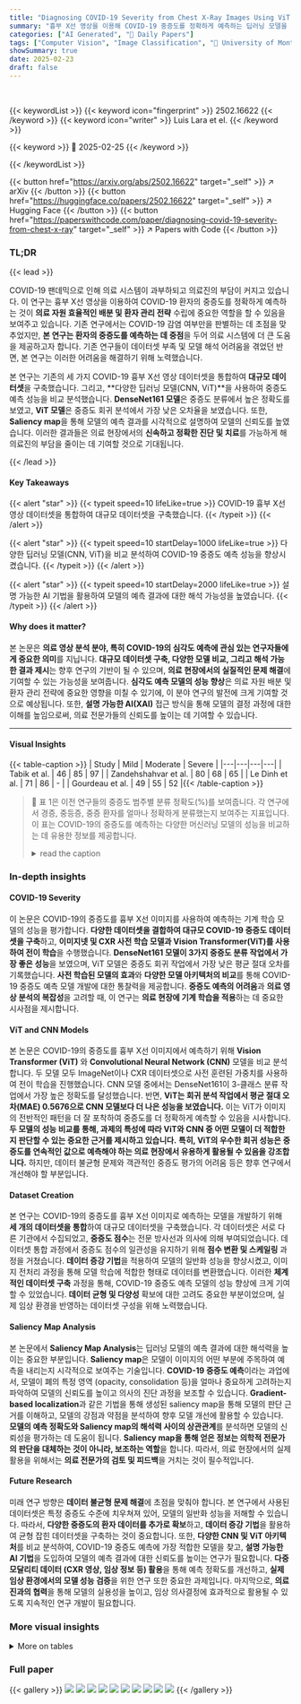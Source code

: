 ```yaml
---
title: "Diagnosing COVID-19 Severity from Chest X-Ray Images Using ViT and CNN Architectures"
summary: "흉부 X선 영상을 이용해 COVID-19 중증도를 정확하게 예측하는 딥러닝 모델을 개발하여 의료진의 부담을 줄이고 환자 관리 개선에 기여했습니다."
categories: ["AI Generated", "🤗 Daily Papers"]
tags: ["Computer Vision", "Image Classification", "🏢 University of Montreal, Canada",]
showSummary: true
date: 2025-02-23
draft: false
---
```


<br>

{{< keywordList >}}
{{< keyword icon="fingerprint" >}} 2502.16622 {{< /keyword >}}
{{< keyword icon="writer" >}} Luis Lara et el. {{< /keyword >}}
 
{{< keyword >}} 🤗 2025-02-25 {{< /keyword >}}
 
{{< /keywordList >}}

{{< button href="https://arxiv.org/abs/2502.16622" target="_self" >}}
↗ arXiv
{{< /button >}}
{{< button href="https://huggingface.co/papers/2502.16622" target="_self" >}}
↗ Hugging Face
{{< /button >}}
{{< button href="https://paperswithcode.com/paper/diagnosing-covid-19-severity-from-chest-x-ray" target="_self" >}}
↗ Papers with Code
{{< /button >}}




### TL;DR


{{< lead >}}

COVID-19 팬데믹으로 인해 의료 시스템이 과부하되고 의료진의 부담이 커지고 있습니다.  이 연구는 흉부 X선 영상을 이용하여 COVID-19 환자의 중증도를 정확하게 예측하는 것이 **의료 자원 효율적인 배분 및 환자 관리 전략** 수립에 중요한 역할을 할 수 있음을 보여주고 있습니다.  기존 연구에서는 COVID-19 감염 여부만을 판별하는 데 초점을 맞추었지만, **본 연구는 환자의 중증도를 예측하는 데 중점**을 두어 의료 시스템에 더 큰 도움을 제공하고자 합니다.  기존 연구들이 데이터셋 부족 및 모델 해석 어려움을 겪었던 반면, 본 연구는 이러한 어려움을 해결하기 위해 노력했습니다. 

본 연구는 기존의 세 가지 COVID-19 흉부 X선 영상 데이터셋을 통합하여 **대규모 데이터셋**을 구축했습니다.  그리고, **다양한 딥러닝 모델(CNN, ViT)**을 사용하여 중증도 예측 성능을 비교 분석했습니다.  **DenseNet161 모델**은 중증도 분류에서 높은 정확도를 보였고, **ViT 모델**은 중증도 회귀 분석에서 가장 낮은 오차율을 보였습니다.  또한, **Saliency map**을 통해 모델의 예측 결과를 시각적으로 설명하여 모델의 신뢰도를 높였습니다. 이러한 결과들은 의료 현장에서의 **신속하고 정확한 진단 및 치료**를 가능하게 해 의료진의 부담을 줄이는 데 기여할 것으로 기대됩니다.

{{< /lead >}}


#### Key Takeaways

{{< alert "star" >}}
{{< typeit speed=10 lifeLike=true >}} COVID-19 흉부 X선 영상 데이터셋을 통합하여 대규모 데이터셋을 구축했습니다. {{< /typeit >}}
{{< /alert >}}

{{< alert "star" >}}
{{< typeit speed=10 startDelay=1000 lifeLike=true >}} 다양한 딥러닝 모델(CNN, ViT)을 비교 분석하여 COVID-19 중증도 예측 성능을 향상시켰습니다. {{< /typeit >}}
{{< /alert >}}

{{< alert "star" >}}
{{< typeit speed=10 startDelay=2000 lifeLike=true >}} 설명 가능한 AI 기법을 활용하여 모델의 예측 결과에 대한 해석 가능성을 높였습니다. {{< /typeit >}}
{{< /alert >}}

#### Why does it matter?
본 논문은 **의료 영상 분석 분야, 특히 COVID-19의 심각도 예측에 관심 있는 연구자들에게 중요한 의미**를 지닙니다.  **대규모 데이터셋 구축, 다양한 모델 비교, 그리고 해석 가능한 결과 제시**는 향후 연구의 기반이 될 수 있으며, **의료 현장에서의 실질적인 문제 해결**에 기여할 수 있는 가능성을 보여줍니다.  **심각도 예측 모델의 성능 향상**은 의료 자원 배분 및 환자 관리 전략에 중요한 영향을 미칠 수 있기에, 이 분야 연구의 발전에 크게 기여할 것으로 예상됩니다. 또한, **설명 가능한 AI(XAI)** 접근 방식을 통해 모델의 결정 과정에 대한 이해를 높임으로써, 의료 전문가들의 신뢰도를 높이는 데 기여할 수 있습니다.

------
#### Visual Insights





{{< table-caption >}}
| Study | Mild | Moderate | Severe |
|---|---|---|---|
| Tabik et al. | 46 | 85 | 97 |
| Zandehshahvar et al. | 80 | 68 | 65 |
| Le Dinh et al. | 71 | 86 | - |
| Gourdeau et al. | 49 | 55 | 52 |{{< /table-caption >}}

> 🔼 표 1은 이전 연구들의 중증도 범주별 분류 정확도(%)를 보여줍니다.  각 연구에서 경증, 중등증, 중증 환자를 얼마나 정확하게 분류했는지 보여주는 지표입니다.  이 표는 COVID-19의 중증도를 예측하는 다양한 머신러닝 모델의 성능을 비교하는 데 유용한 정보를 제공합니다.
> <details>
> <summary>read the caption</summary>
> Table 1: Classification accuracy (%) of previous studies per severity category.
> </details>





### In-depth insights


#### COVID-19 Severity
이 논문은 COVID-19의 중증도를 흉부 X선 이미지를 사용하여 예측하는 기계 학습 모델의 성능을 평가합니다. **다양한 데이터셋을 결합하여 대규모 COVID-19 중증도 데이터셋을 구축**하고, **이미지넷 및 CXR 사전 학습 모델과 Vision Transformer(ViT)를 사용하여 전이 학습**을 수행했습니다.  **DenseNet161 모델이 3가지 중증도 분류 작업에서 가장 좋은 성능**을 보였으며, ViT 모델은 중증도 회귀 작업에서 가장 낮은 평균 절대 오차를 기록했습니다.  **사전 학습된 모델의 효과**와 **다양한 모델 아키텍처의 비교**를 통해 COVID-19 중증도 예측 모델 개발에 대한 통찰력을 제공합니다.  **중증도 예측의 어려움**과 **의료 영상 분석의 복잡성**을 고려할 때, 이 연구는 **의료 현장에 기계 학습을 적용**하는 데 중요한 시사점을 제시합니다.

#### ViT and CNN Models
본 논문은 COVID-19의 중증도를 흉부 X선 이미지에서 예측하기 위해 **Vision Transformer (ViT)** 와 **Convolutional Neural Network (CNN)** 모델을 비교 분석합니다.  두 모델 모두 ImageNet이나 CXR 데이터셋으로 사전 훈련된 가중치를 사용하여 전이 학습을 진행했습니다. CNN 모델 중에서는 DenseNet161이 3-클래스 분류 작업에서 가장 높은 정확도를 달성했습니다. 반면, **ViT는 회귀 분석 작업에서 평균 절대 오차(MAE) 0.5676으로 CNN 모델보다 더 나은 성능을 보였습니다.** 이는 ViT가 이미지의 전반적인 패턴을 더 잘 포착하여 중증도를 더 정확하게 예측할 수 있음을 시사합니다.  **두 모델의 성능 비교를 통해,  과제의 특성에 따라 ViT와 CNN 중 어떤 모델이 더 적합한지 판단할 수 있는 중요한 근거를 제시하고 있습니다.**  **특히, ViT의 우수한 회귀 성능은 중증도를 연속적인 값으로 예측해야 하는 의료 현장에서 유용하게 활용될 수 있음을 강조합니다.**  하지만, 데이터 불균형 문제와 객관적인 중증도 평가의 어려움 등은 향후 연구에서 개선해야 할 부분입니다.

#### Dataset Creation
본 연구는 COVID-19의 중증도를 흉부 X선 이미지로 예측하는 모델을 개발하기 위해 **세 개의 데이터셋을 통합**하여 대규모 데이터셋을 구축했습니다.  각 데이터셋은 서로 다른 기관에서 수집되었고, **중증도 점수**는 전문 방사선과 의사에 의해 부여되었습니다. 데이터셋 통합 과정에서 중증도 점수의 일관성을 유지하기 위해 **점수 변환 및 스케일링** 과정을 거쳤습니다.  **데이터 증강 기법**을 적용하여 모델의 일반화 성능을 향상시켰고, 이미지 전처리 과정을 통해 모델 학습에 적합한 형태로 데이터를 변환했습니다.  이러한 **체계적인 데이터셋 구축** 과정을 통해, COVID-19 중증도 예측 모델의 성능 향상에 크게 기여할 수 있었습니다.  **데이터 균형 및 다양성** 확보에 대한 고려도 중요한 부분이었으며, 실제 임상 환경을 반영하는 데이터셋 구성을 위해 노력했습니다.

#### Saliency Map Analysis
본 논문에서 **Saliency Map Analysis**는 딥러닝 모델의 예측 결과에 대한 해석력을 높이는 중요한 부분입니다. **Saliency map**은 모델이 이미지의 어떤 부분에 주목하여 예측을 내리는지 시각적으로 보여주는 기술입니다.  **COVID-19 중증도 예측**이라는 과업에서, 모델이 폐의 특정 영역 (opacity, consolidation 등)을 얼마나 중요하게 고려하는지 파악하여 모델의 신뢰도를 높이고 의사의 진단 과정을 보조할 수 있습니다.  **Gradient-based localization**과 같은 기법을 통해 생성된 saliency map을 통해 모델의 판단 근거를 이해하고, 모델의 강점과 약점을 분석하여 향후 모델 개선에 활용할 수 있습니다.  **모델의 예측 정확도와 Saliency map의 해석력 사이의 상관관계**를 분석하면 모델의 신뢰성을 평가하는 데 도움이 됩니다.  **Saliency map을 통해 얻은 정보는 의학적 전문가의 판단을 대체하는 것이 아니라, 보조하는 역할**을 합니다. 따라서, 의료 현장에서의 실제 활용을 위해서는 **의료 전문가의 검토 및 피드백**을 거치는 것이 필수적입니다.

#### Future Research
미래 연구 방향은 **데이터 불균형 문제 해결**에 초점을 맞춰야 합니다. 본 연구에서 사용된 데이터셋은 특정 중증도 수준에 치우쳐져 있어, 모델의 일반화 성능을 저해할 수 있습니다. 따라서, **다양한 중증도의 환자 데이터를 추가로 확보**하고, **데이터 증강 기법**을 활용하여 균형 잡힌 데이터셋을 구축하는 것이 중요합니다.  또한, **다양한 CNN 및 ViT 아키텍처**를 비교 분석하여, COVID-19 중증도 예측에 가장 적합한 모델을 찾고, **설명 가능한 AI 기법**을 도입하여 모델의 예측 결과에 대한 신뢰도를 높이는 연구가 필요합니다.  **다중 모달리티 데이터 (CXR 영상, 임상 정보 등) 활용**을 통해 예측 정확도를 개선하고, **실제 임상 환경에서의 모델 성능 검증**을 위한 연구 또한 중요한 과제입니다. 마지막으로, **의료진과의 협력**을 통해 모델의 실용성을 높이고, 임상 의사결정에 효과적으로 활용될 수 있도록 지속적인 연구 개발이 필요합니다.


### More visual insights




<details>
<summary>More on tables
</summary>


{{< table-caption >}}
| Study | MAE | MSE | R<sup>2</sup> |
|---|---|---|---| 
| Cohen et al. | 0.78 | 0.86 | 0.58 |
| Signoroni et al. | 0.67 | 0.67 | 0.53 |
| Wong et al. | - | - | 0.71 |
| Danilov et al. | 0.3 | 0.66 | - |{{< /table-caption >}}
> 🔼 표 2는 이전 연구들의 회귀 분석 점수를 보여줍니다. MAE는 평균 절대 오차, MSE는 평균 제곱 오차, R²는 결정 계수를 나타냅니다. 이 표는 COVID-19의 심각도를 예측하는 다양한 머신러닝 모델의 성능을 비교하는 데 사용됩니다. 각 모델의 평균 절대 오차(MAE), 평균 제곱 오차(MSE), 그리고 결정 계수(R²) 값을 제시하여 모델의 정확도를 평가합니다. 더 낮은 MAE와 MSE 값은 더 높은 정확도를, 더 높은 R²값은 더 나은 설명력을 나타냅니다.
> <details>
> <summary>read the caption</summary>
> Table 2: Regression scores of previous studies. MAE: Mean absolute error; MSE: Mean squared error; R2: coefficient of determination.
> </details>

{{< table-caption >}}
| Model | # Params | Pretrained on |
|---|---|---|
| VGG-16 | 134 M | ImageNet |
| ViT | 86 M | ImageNet-21k (14M) |
| Alexnet | 57 M | ImageNet |
| Densenet | 29,8 M | ImageNet |
| Mobilenet_v2 | 2,2 M | ImageNet |
| Squeezenet | 1,7 M | ImageNet |
| Densenet-all | 7 M | CXRs (231k) |
| Densenet-chex | 7 M | CXRs (64k) |
| Densenet-pc | 7 M | CXRs (62k) |
| Densenet-mimic_nb | 7 M | CXRs (45k) |
| Densenet-mimic_ch | 7 M | CXRs (45k) |
| Densenet-nih | 7 M | CXRs (30k) |
| Densenet-rsna | 7 M | CXRs (30k) |{{< /table-caption >}}
> 🔼 표 3은 본 연구에서 사용된 다양한 모델들을 보여줍니다.  ViT(Vision Transformer)를 포함하여, AlexNet, DenseNet, MobileNetv2, SqueezeNet, 그리고 DenseNet의 여러 변형 모델들(각기 다른 크기의 CXR 데이터셋으로 사전 훈련됨)이 포함되어 있습니다. 각 모델의 학습 가능한 파라미터 수(백만 단위)와 사전 훈련에 사용된 데이터셋이 함께 제시됩니다.  이 표는 모델들의 구조와 사전 훈련 과정의 차이를 비교하여, 성능에 미치는 영향을 분석하는 데 유용한 정보를 제공합니다.
> <details>
> <summary>read the caption</summary>
> Table 3: Models used in this study. ViT: Vision Transformer. Parameters indicated are trainable parameters. M: million.
> </details>

{{< table-caption >}}
| Model | #Classes | No FT | FT |
|---|---|---|---| 
| VGG-16 | 7 | 3% | 61% |
| VGG-16 | 3 | 0% | 78% |
| DenseNet161 | 7 | 0% | 62% |
| DenseNet161 | 3 | 5% | 80% |
| ViT | 7 | - | 50% |{{< /table-caption >}}
> 🔼 표 4는 다양한 사전 훈련된 합성곱 신경망(CNN)의 분류 정확도를 보여줍니다.  'No FT'는 미세 조정 없이, 'FT'는 미세 조정 후의 결과를 나타냅니다.  다양한 CNN 모델(VGG-16, DenseNet161)을 사용하여 7개 클래스(중증도 점수 0-6)와 3개 클래스(경증, 중등증, 중증)로 분류하는 실험 결과를 비교 분석하여 각 모델의 성능을 평가합니다.  미세 조정 유무에 따른 정확도 변화를 살펴봄으로써, 미세 조정이 모델 성능 향상에 미치는 영향을 분석합니다.
> <details>
> <summary>read the caption</summary>
> Table 4: Classification Accuracy of Different Pretrained CNNs (No FT refers to no fine-tuning, FT refers to fine tuning).
> </details>

{{< table-caption >}}
| Model | Mild | Moderate | Severe |
|---|---|---|---| 
| VGG-16 | 75.8% | 82% | 68% |
| DenseNet161 | 77.3% | 83.9% | 70% |{{< /table-caption >}}
> 🔼 표 5는 테스트 세트의 3가지 중증도(경증, 중등증, 중증)로 분류하여 계산된 분류 정확도를 보여줍니다. 각 중증도별로 모델의 성능을 보다 자세히 분석할 수 있도록 합니다.
> <details>
> <summary>read the caption</summary>
> Table 5: Classification Accuracy on the Testset Binned in Mild, Moderate and Severe.
> </details>

{{< table-caption >}}
| Model | MAE ↓ | MSE ↓ | R² ↑ |
|---|---|---|---| 
| ViT (base-sized model) | **0.5676** | **0.5135** | **0.5378** |
| Densenet-all | 0.639 | 0.647 | 0.528 |
| Densenet-pc | 0.679 | 0.716 | 0.489 |
| Densenet | 0.676 | 0.723 | 0.478 |
| Densenet-chex | 0.715 | 0.784 | 0.439 |
| Squeezenet | 0.725 | 0.794 | 0.430 |
| Densenet-nih | 0.723 | 0.796 | 0.430 |
| Densenet-mimic_nb | 0.733 | 0.811 | 0.422 |
| Densenet-mimic_ch | 0.748 | 0.850 | 0.389 |
| Mobilenet_v2 | 0.750 | 0.868 | 0.382 |
| Densenet-rsna | 0.802 | 0.958 | 0.315 |
| VGG-16 | 0.796 | 0.962 | 0.308 |
| Alexnet | 0.790 | 0.963 | 0.315 |{{< /table-caption >}}
> 🔼 표 6은 본 연구의 회귀 분석 결과를 MSE(평균 제곱 오차)를 기준으로 순위를 매긴 표입니다.  MAE(평균 절대 오차), MSE, 그리고 결정 계수(R²)를 포함하여 다양한 지표를 사용하여 모델 성능을 평가합니다.  각 지표는 모델의 정확도와 예측 성능을 다각적으로 보여줍니다. MAE는 오차의 평균 크기를 나타내고, MSE는 오차의 제곱 평균을 나타내며, R²는 모델이 데이터의 분산을 얼마나 잘 설명하는지 나타냅니다.  이 표는 다양한 사전 훈련된 모델들의 회귀 성능을 비교 분석하여 최적 모델을 선택하는 데 유용한 정보를 제공합니다.
> <details>
> <summary>read the caption</summary>
> Table 6: Regression results from this study, ranked by MSE. MAE: Mean absolute error; MSE: Mean squared error; R2: coefficient of determination.
> </details>

</details>




### Full paper

{{< gallery >}}
<img src="paper_images/1.png" class="grid-w50 md:grid-w33 xl:grid-w25" />
<img src="paper_images/2.png" class="grid-w50 md:grid-w33 xl:grid-w25" />
<img src="paper_images/3.png" class="grid-w50 md:grid-w33 xl:grid-w25" />
<img src="paper_images/4.png" class="grid-w50 md:grid-w33 xl:grid-w25" />
<img src="paper_images/5.png" class="grid-w50 md:grid-w33 xl:grid-w25" />
<img src="paper_images/6.png" class="grid-w50 md:grid-w33 xl:grid-w25" />
<img src="paper_images/7.png" class="grid-w50 md:grid-w33 xl:grid-w25" />
<img src="paper_images/8.png" class="grid-w50 md:grid-w33 xl:grid-w25" />
<img src="paper_images/9.png" class="grid-w50 md:grid-w33 xl:grid-w25" />
<img src="paper_images/10.png" class="grid-w50 md:grid-w33 xl:grid-w25" />
{{< /gallery >}}